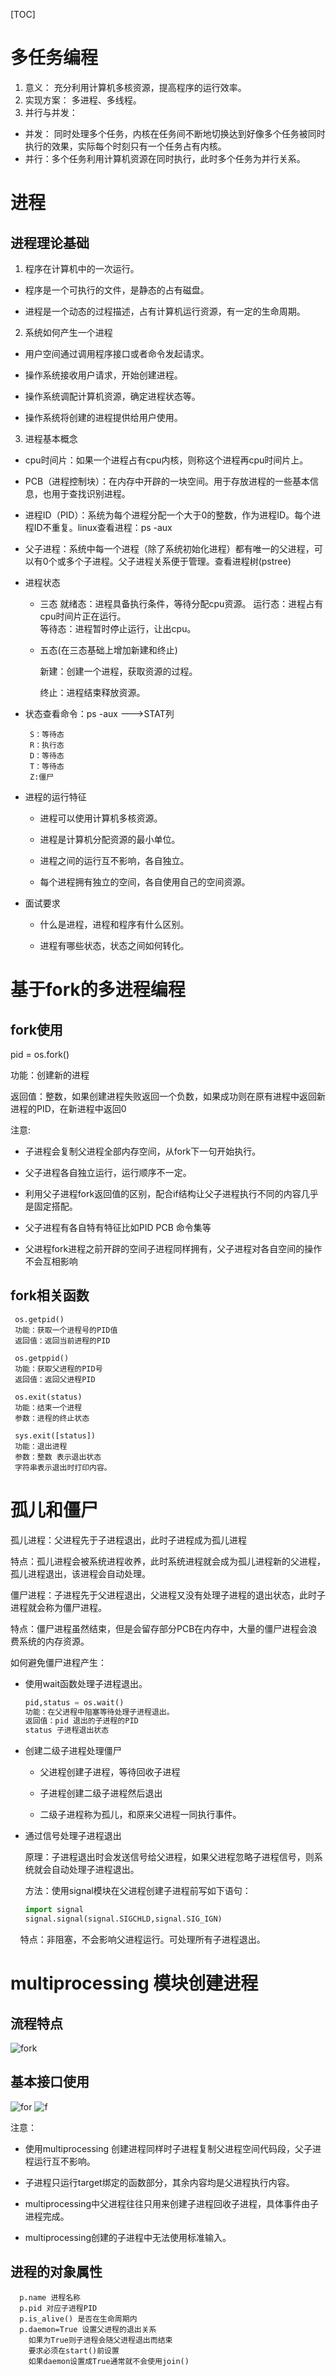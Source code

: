 [TOC]

# 多任务编程

1. 意义： 充分利用计算机多核资源，提高程序的运行效率。
2. 实现方案： 多进程、多线程。
3. 并行与并发：
- 并发： 同时处理多个任务，内核在任务间不断地切换达到好像多个任务被同时执行的效果，实际每个时刻只有一个任务占有内核。
- 并行：多个任务利用计算机资源在同时执行，此时多个任务为并行关系。  

# 进程

## 进程理论基础

1. 程序在计算机中的一次运行。
- 程序是一个可执行的文件，是静态的占有磁盘。

- 进程是一个动态的过程描述，占有计算机运行资源，有一定的生命周期。
2. 系统如何产生一个进程
- 用户空间通过调用程序接口或者命令发起请求。

- 操作系统接收用户请求，开始创建进程。

- 操作系统调配计算机资源，确定进程状态等。

- 操作系统将创建的进程提供给用户使用。
3. 进程基本概念
- cpu时间片：如果一个进程占有cpu内核，则称这个进程再cpu时间片上。

- PCB（进程控制块）：在内存中开辟的一块空间。用于存放进程的一些基本信息，也用于查找识别进程。

- 进程ID（PID）：系统为每个进程分配一个大于0的整数，作为进程ID。每个进程ID不重复。linux查看进程：ps -aux

- 父子进程：系统中每一个进程（除了系统初始化进程）都有唯一的父进程，可以有0个或多个子进程。父子进程关系便于管理。查看进程树(pstree)

- 进程状态
  
  - 三态
    就绪态：进程具备执行条件，等待分配cpu资源。
    运行态：进程占有cpu时间片正在运行。  
    等待态：进程暂时停止运行，让出cpu。
  
  - 五态(在三态基础上增加新建和终止)
    
    新建：创建一个进程，获取资源的过程。  
    
    终止：进程结束释放资源。  

- 状态查看命令：ps -aux  --->STAT列
  
       S：等待态
       R：执行态
       D：等待态
       T：等待态
       Z:僵尸

- 进程的运行特征  
  
  - 进程可以使用计算机多核资源。
  
  - 进程是计算机分配资源的最小单位。
  
  - 进程之间的运行互不影响，各自独立。
  
  - 每个进程拥有独立的空间，各自使用自己的空间资源。

- 面试要求
  
  - 什么是进程，进程和程序有什么区别。
  
  - 进程有哪些状态，状态之间如何转化。

# 基于fork的多进程编程

## fork使用

pid = os.fork()

功能：创建新的进程

返回值：整数，如果创建进程失败返回一个负数，如果成功则在原有进程中返回新进程的PID，在新进程中返回0

注意:  

- 子进程会复制父进程全部内存空间，从fork下一句开始执行。

- 父子进程各自独立运行，运行顺序不一定。

- 利用父子进程fork返回值的区别，配合if结构让父子进程执行不同的内容几乎是固定搭配。

- 父子进程有各自特有特征比如PID PCB 命令集等

- 父进程fork进程之前开辟的空间子进程同样拥有，父子进程对各自空间的操作不会互相影响

## fork相关函数

     os.getpid()
     功能：获取一个进程号的PID值
     返回值：返回当前进程的PID
    
     os.getppid()
     功能：获取父进程的PID号
     返回值：返回父进程PID
    
     os.exit(status)
     功能：结束一个进程
     参数：进程的终止状态
    
     sys.exit([status])
     功能：退出进程
     参数：整数 表示退出状态
     字符串表示退出时打印内容。

# 孤儿和僵尸

孤儿进程：父进程先于子进程退出，此时子进程成为孤儿进程

特点：孤儿进程会被系统进程收养，此时系统进程就会成为孤儿进程新的父进程，孤儿进程退出，该进程会自动处理。

僵尸进程：子进程先于父进程退出，父进程又没有处理子进程的退出状态，此时子进程就会称为僵尸进程。

特点：僵尸进程虽然结束，但是会留存部分PCB在内存中，大量的僵尸进程会浪费系统的内存资源。

如何避免僵尸进程产生：

- 使用wait函数处理子进程退出。
  
  ```python
  pid,status = os.wait()
  功能：在父进程中阻塞等待处理子进程退出。  
  返回值：pid 退出的子进程的PID
  status 子进程退出状态
  ```

- 创建二级子进程处理僵尸
  
  - 父进程创建子进程，等待回收子进程
  
  - 子进程创建二级子进程然后退出
  
  - 二级子进程称为孤儿，和原来父进程一同执行事件。

- 通过信号处理子进程退出
  
  原理：子进程退出时会发送信号给父进程，如果父进程忽略子进程信号，则系统就会自动处理子进程退出。
  
  方法：使用signal模块在父进程创建子进程前写如下语句：
  
  ```python
  import signal
  signal.signal(signal.SIGCHLD,signal.SIG_IGN)
  ```

    特点：非阻塞，不会影响父进程运行。可处理所有子进程退出。

# multiprocessing 模块创建进程

## 流程特点

![fork](./photo/fork.jpg)

## 基本接口使用

![for](./photo/fork2.jpg)
![f](./photo/fork3.jpg)



注意： 

- 使用multiprocessing 创建进程同样时子进程复制父进程空间代码段，父子进程运行互不影响。

- 子进程只运行target绑定的函数部分，其余内容均是父进程执行内容。  
- multiprocessing中父进程往往只用来创建子进程回收子进程，具体事件由子进程完成。  
- multiprocessing创建的子进程中无法使用标准输入。

## 进程的对象属性
      
      p.name 进程名称
      p.pid 对应子进程PID
      p.is_alive() 是否在生命周期内
      p.daemon=True 设置父进程的退出关系
        如果为True则子进程会随父进程退出而结束
        要求必须在start()前设置
        如果daemon设置成True通常就不会使用join()